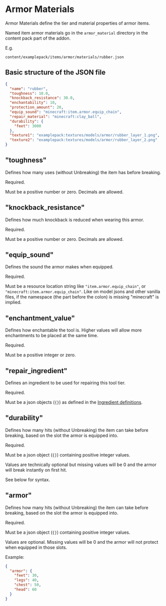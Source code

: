 # Armor Materials

Armor Materials define the tier and material properties of armor items.

Named item armor materials go in the `armor_material` directory in the content pack part of the addon.

E.g.
```
content/examplepack/items/armor/materials/rubber.json
```

## Basic structure of the JSON file

```json
{
  "name": "rubber",
  "toughness": 10.0,
  "knockback_resistance": 30.0,
  "enchantability": 10,
  "protection_amount": 20,
  "equip_sound": "minecraft:item.armor.equip_chain",
  "repair_material": "minecraft:clay_ball",
  "durability": {
    "feet": 3000
  },
  "texture1": "examplepack:textures/models/armor/rubber_layer_1.png",
  "texture2": "examplepack:textures/models/armor/rubber_layer_2.png"
}
```


## "toughness"

Defines how many uses (without Unbreaking) the item has before breaking.

Required.

Must be a positive number or zero. Decimals are allowed.

## "knockback_resistance"

Defines how much knockback is reduced when wearing this armor.

Required.

Must be a positive number or zero. Decimals are allowed.

## "equip_sound"

Defines the sound the armor makes when equipped.

Required.

Must be a resource location string like `"item.armor.equip_chain"`, or `"minecraft:item.armor.equip_chain"`.
Like on model jsons and other vanilla files, if the namespace (the part before the colon) is missing "minecraft" is implied.

## "enchantment_value"

Defines how enchantable the tool is. Higher values will allow more enchantments to be placed at the same time.

Required.

Must be a positive integer or zero.

## "repair_ingredient"

Defines an ingredient to be used for repairing this tool tier.

Required.

Must be a json objects (`{}`) as defined in the [Ingredient definitions](./Ingredient.md).

## "durability"

Defines how many hits (without Unbreaking) the item can take before breaking, based on the slot the armor is equipped into.

Required.

Must be a json object (`{}`) containing positive integer values.

Values are technically optional but missing values will be 0 and the armor will break instantly on first hit.

See below for syntax.

## "armor"

Defines how many hits (without Unbreaking) the item can take before breaking, based on the slot the armor is equipped into.

Required.

Must be a json object (`{}`) containing positive integer values.

Values are optional. Missing values will be 0 and the armor will not protect when equipped in those slots.

Example:
```json
{
  "armor": {
    "feet": 30,
    "legs": 40,
    "chest": 50,
    "head": 60
  }
}
```